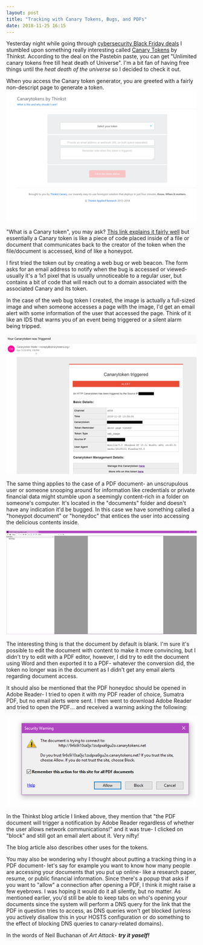 ```yaml
---
layout: post
title: "Tracking with Canary Tokens, Bugs, and PDFs"
date: 2018-11-25 16:15
---
```


Yesterday night while going through [cybersecurity Black Friday deals](https://pastebin.com/aLBfQT6H) I stumbled upon something really interesting called [Canary Tokens](https://canarytokens.org/generate) by Thinkst. 
According to the deal on the Pastebin paste, you can get "Unlimited canary tokens free till heat death of Universe". I'm a bit fan of having free things until the *heat death of the universe* so I decided to check it out.

When you access the Canary token generator, you are greeted with a fairly non-descript page to generate a token.
![Canary token generator](/assets/canary1.PNG)

"What is a Canary token", you may ask? [This link explains it fairly well](https://blog.thinkst.com/p/canarytokensorg-quick-free-detection.html) but essentially a Canary token
is like a piece of code placed inside of a file or document that communicates back to the creator of the token when the file/document is accessed, kind of like a honeypot.

I first tried the token out by creating a web bug or web beacon. The form asks for an email address to notify when the bug is accessed or viewed- usually it's a 1x1 pixel that is 
usually unnoticeable to a regular user, but contains a bit of code that will reach out to a domain associated with the associated Canary and its token.

In the case of the web bug token I created, the image is actually a full-sized image and when someone accesses a page with the image, I'd get an email alert with some information
of the user that accessed the page. Think of it like an IDS that warns you of an event being triggered or a silent alarm being tripped.

![Canary token web bug](/assets/canary2.png)

The same thing applies to the case of a PDF document- an unscrupulous user or someone snooping around for information like credentials or private financial data might 
stumble upon a seemingly content-rich in a folder on someone's computer. It's located in the "documents" folder and doesn't have any indication it'd be bugged. In this case 
we have something called a "honeypot document" or "honeydoc" that entices the user into accessing the delicious contents inside. 

![Canary token PDF doc](/assets/canary4.png)

The interesting thing is that the document by default is blank. I'm sure it's possible to edit the document with content to make it more convincing, but I didn't try to edit with 
a PDF editor, however, I did try to edit the document using Word and then exported it to a PDF- whatever the conversion did, the token no longer was in the document as I didn't 
get any email alerts regarding document access.

It should also be mentioned that the PDF honeydoc should be opened in Adobe Reader- I tried to open it with my PDF reader of choice, Sumatra PDF, but no email alerts were sent.
I then went to download Adobe Reader and tried to open the PDF... and received a warning asking the following:

![Canary token PDF doc](/assets/canary5.png)

In the Thinkst blog article I linked above, they mention that "the PDF document will trigger a notification by Adobe Reader regardless of whether the user allows network communications!"
and it was true- I clicked on "block" and still got an email alert about it. Very nifty!

The blog article also describes other uses for the tokens.

You may also be wondering why I thought about putting a tracking thing in a PDF document- let's say for example you want to know how many people are accessing your documents that you put up online- like a research paper, resume, or public financial information. Since there's a popup that asks if you want to "allow" a connection after opening a PDF, I think it might raise a few eyebrows. I was hoping it would do it all silently, but no matter. As mentioned earlier, you'd still be able to keep tabs on who's opening your documents since the system will perform a DNS query for the link that the PDF in question tries to access, as DNS queries won't get blocked (unless you actively disallow this in your HOSTS configuration or do something to the effect of blocking DNS queries to canary-related domains).

In the words of Neil Buchanan of *Art Attack*- ***try it yaself!***
